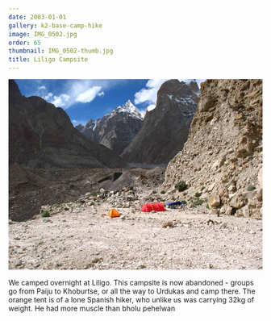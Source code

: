 ```yaml
---
date: 2003-01-01
gallery: k2-base-camp-hike
image: IMG_0502.jpg
order: 65
thumbnail: IMG_0502-thumb.jpg
title: Liligo Campsite
---
```


![Liligo Campsite](./IMG_0502.jpg)

We camped overnight at Liligo. This campsite is now abandoned - groups go from Paiju to Khoburtse, or all the way to Urdukas and camp there. The orange tent is of a lone Spanish hiker, who unlike us was carrying 32kg of weight. He had more muscle than bholu pehelwan